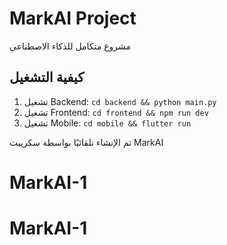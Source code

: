 # MarkAI Project

مشروع متكامل للذكاء الاصطناعي

## كيفية التشغيل
1. تشغيل Backend: `cd backend && python main.py`
2. تشغيل Frontend: `cd frontend && npm run dev`
3. تشغيل Mobile: `cd mobile && flutter run`

تم الإنشاء تلقائيًا بواسطة سكريبت MarkAI
# MarkAI-1
# MarkAI-1
